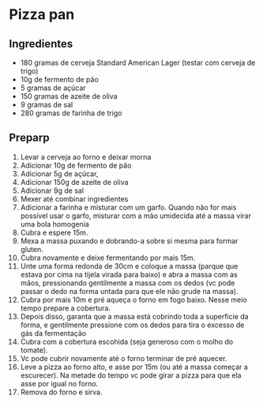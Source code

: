# Pizza pan

## Ingredientes

- 180 gramas de cerveja Standard American Lager (testar com cerveja de trigo)
- 10g de fermento de pão
- 5 gramas de açúcar
- 150 gramas de azeite de oliva
- 9 gramas de sal
- 280 gramas de farinha de trigo

## Preparp

1. Levar a cerveja ao forno e deixar morna
2. Adicionar 10g de fermento de pão
3. Adicionar 5g de açúcar,
4. Adicionar 150g de azeite de oliva
5. Adicionar 9g de sal
6. Mexer até combinar ingredientes
7. Adicionar a farinha e misturar com um garfo. Quando não for mais possível usar o garfo, misturar com a mão umidecida até a massa virar uma bola homogenia
8. Cubra e espere 15m.
9. Mexa a massa puxando e dobrando-a sobre si mesma para formar gluten.
10. Cubra novamente e deixe fermentando por mais 15m.
11. Unte uma forma redonda de 30cm e coloque a massa (parque que estava por cima na tijela virada para baixo) e abra a massa com as mãos, pressionando gentilmente a massa com os dedos (vc pode passar o dedo na forma untada para que ele não grude na massa). 
12. Cubra por mais 10m e pré aqueça o forno em fogo baixo. Nesse meio tempo prepare a cobertura.
13. Depois disso, garanta que a massa está cobrindo toda a superficie da forma, e gentilmente pressione com os dedos para tira o excesso de gás da fermentação
14. Cubra com a cobertura escohida (seja generoso com o molho do tomate).
15. Vc pode cubrir novamente até o forno terminar de pré aquecer. 
16. Leve a pizza ao forno alto, e asse por 15m (ou até a massa começar a escurecer). Na metade do tempo vc pode girar a pizza para que ela asse por igual no forno.
17. Remova do forno e sirva.